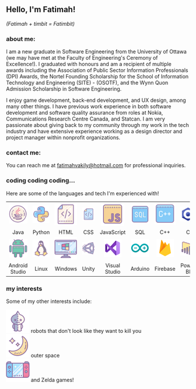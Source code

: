 ## Hello, I'm Fatimah!

_(Fatimah + timbit = Fatimbit)_

### about me:

I am a new graduate in Software Engineering from the University of Ottawa (we may have met at the Faculty of Engineering's Ceremony of Excellence!). I graduated with honours and am a recipient of multiple awards including the Association of Public Sector Information Professionals (DPI) Awards, the Nortel Founding Scholarship for the School of Information Technology and Engineering (SITE) - (OSOTF), and the Wynn Quon Admission Scholarship in Software Engineering. 

I enjoy game development, back-end development, and UX design, among many other things. I have previous work experience in both software development and software quality assurance from roles at Nokia, Communications Research Centre Canada, and Statcan. I am very passionate about giving back to my community through my work in the tech industry and have extensive experience working as a design director and project manager within nonprofit organizations.


### contact me:

You can reach me at fatimahvakily@hotmail.com for professional inquiries. 


### coding coding coding...

Here are some of the languages and tech I'm experienced with!

|    |    |    |    |    |    |    |    |    |
| :---------------: | :---------------: | :---------------: | :---------------: | :---------------: | :---------------: | :---------------: | :---------------: | :---------------: |
|![Java](java.png)|![Python](python.png)|![HTML](html.png)|![CSS](css.png)|![JavaScript](javascript.png)|![SQL](sql.png)|![C++](cpp.png)|![C](c.png)|![React](react.png)|
|Java|Python|HTML|CSS|JavaScript|SQL|C++|C|React|
|![Android Studio](androidstudio.png)|![Linux](linux.png)|![Windows](windows.png)|![Unity](unity.png)|![Visual Studio](visualstudio.png)|![Arduino](arduino.png)|![Firebase](firebase.png)|![PowerBI](powerbi.png)|![Elixir](elixir.png)|
|Android Studio|Linux|Windows|Unity|Visual Studio|Arduino|Firebase|Power BI|Elixir|


### my interests

Some of my other interests include:

![Robot](bt21-van.png) robots that don't look like they want to kill you  
![Space](space.png) outer space   
![Video Games](videogames.png) and Zelda games!
